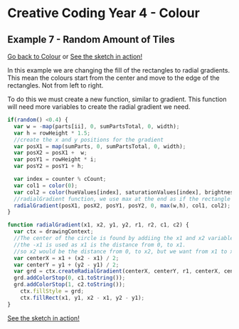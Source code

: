 # Creative Coding Year 4 - Colour
## Example 7 - Random Amount of Tiles

[Go back to Colour](../) or [See the sketch in action!](sketch.html)

In this example we are changing the fill of the rectangles to radial gradients. This mean the colours start from the center and move to the edge of the rectangles. Not from left to right.

To do this we must create a new function, similar to gradient. This function will need more variables to create the radial gradient we need.

 ```javascript
 if(random() <0.4) {
   var w = -map(parts[ii], 0, sumPartsTotal, 0, width);
   var h = rowHeight * 1.5;
   //create the x and y positions for the gradient
   var posX1 = map(sumParts, 0, sumPartsTotal, 0, width);
   var posX2 = posX1 +  w;
   var posY1 = rowHeight * i;
   var posY2 = posY1 + h;

   var index = counter % cCount;
   var col1 = color(0);
   var col2 = color(hueValues[index], saturationValues[index], brightnessValues[index], aV);
   //radialGradient function, we use max at the end as if the rectangle is shorter in width then length or shorter in height then width we need to find the distance the gradient will need to travel to cover the whole rectangle
   radialGradient(posX1, posX2, posY1, posY2, 0, max(w,h), col1, col2);
 }
```



```javascript
function radialGradient(x1, x2, y1, y2, r1, r2, c1, c2) {
  var ctx = drawingContext; 
  //The center of the circle is found by addiing the x1 and x2 variables and diving them by 2.
  //the -x1 is used as x1 is the distance from 0, to x1.
  //so x2 would be the distance from 0, to x2, but we want from x1 to x2.
  var centerX = x1 + (x2 - x1) / 2;
  var centerY = y1 + (y2 - y1) / 2;
  var grd = ctx.createRadialGradient(centerX, centerY, r1, centerX, centerY, r2);
  grd.addColorStop(0, c1.toString());
  grd.addColorStop(1, c2.toString());
	ctx.fillStyle = grd;
	ctx.fillRect(x1, y1, x2 - x1, y2 - y1);
}
```
[See the sketch in action!](sketch.html)
